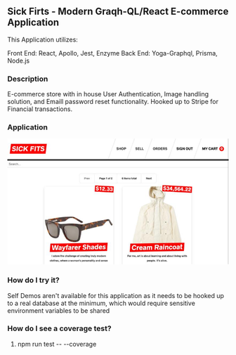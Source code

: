 ## Sick Firts - Modern Graqh-QL/React E-commerce Application

This Application utilizes:

Front End: React, Apollo, Jest, Enzyme
Back End: Yoga-Graphql, Prisma, Node.js

### Description
E-commerce store with in house User Authentication, Image handling solution, and Emaill password reset functionality. 
Hooked up to Stripe for Financial transactions.

### Application
![This is the Items page](https://github.com/rickysychan/graphql-react/blob/master/Sample.jpg)


### How do I try it?

Self Demos aren't available for this application as it needs to be hooked up to a real database at the minimum, which would require sensitive environment variables to be shared

### How do I see a coverage test?

1) npm run test -- --coverage


